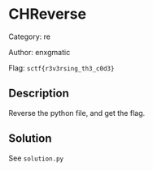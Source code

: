# CHReverse
Category: re

Author: enxgmatic

Flag: `sctf{r3v3rsing_th3_c0d3}`

## Description
Reverse the python file, and get the flag. 

## Solution
See `solution.py`
